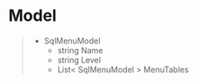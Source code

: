# Model
> - SqlMenuModel
>   - string Name
>   - string Level
>   - List< SqlMenuModel > MenuTables

